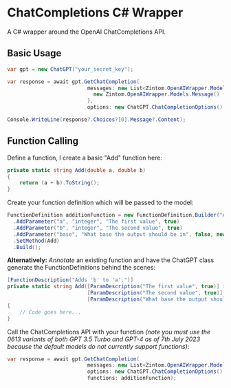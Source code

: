 # ChatCompletions C# Wrapper

A C# wrapper around the OpenAI ChatCompletions API.

## Basic Usage
```c#
var gpt = new ChatGPT("your_secret_key");

var response = await gpt.GetChatCompletion(
                          messages: new List<Zintom.OpenAIWrapper.Models.Message> {
                            new Zintom.OpenAIWrapper.Models.Message() { Role = "user", Content = "What is 9 + 900?" }
                          },
                          options: new ChatGPT.ChatCompletionOptions() { Model = LanguageModels.GPT_3_5_Turbo });

Console.WriteLine(response?.Choices?[0].Message?.Content);

```

## Function Calling
Define a function, I create a basic "Add" function here:
```c#
private static string Add(double a, double b)
{
    return (a + b).ToString();
}
```
Create your function definition which will be passed to the model:
```c#
FunctionDefinition additionFunction = new FunctionDefinition.Builder("Add", "Adds 'b' to 'a'.")
  .AddParameter("a", "integer", "The first value", true)
  .AddParameter("b", "integer", "The second value", true)
  .AddParameter("base", "What base the output should be in", false, new int[] { 2, 10, 16 })
  .SetMethod(Add)
  .Build();
```
**Alternatively:** *Annotate* an existing function and have the ChatGPT class generate the FunctionDefinitions behind the scenes:
```c#
[FunctionDescription("Adds 'b' to 'a'.")]
private static string Add([ParamDescription("The first value", true)] int a,
                          [ParamDescription("The second value", true)] int b,
                          [ParamDescription("What base the output should be in", false), EnumValues(typeof(int), 2, 10, 16)] int @base)
{
    // Code goes here...
}
```
Call the ChatCompletions API with your function
*(note you must use the 0613 variants of both GPT 3.5 Turbo and GPT-4 as of 7th July 2023 because the default models do not currently support functions)*:
```c#
var response = await gpt.GetChatCompletion(
                          messages: new List<Zintom.OpenAIWrapper.Models.Message> { new Zintom.OpenAIWrapper.Models.Message() { Role = "user", Content = "What is 9 + 900?" } },
                          options: new ChatGPT.ChatCompletionOptions() { Model = LanguageModels.GPT_3_5_Turbo_0613 },
                          functions: additionFunction);
```
